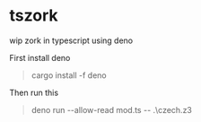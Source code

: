 # tszork
wip zork in typescript using deno

First install deno
> cargo install -f deno

Then run this
> deno run --allow-read mod.ts -- .\czech.z3